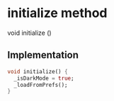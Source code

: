 


# initialize method








void initialize
()








## Implementation

```dart
void initialize() {
  _isDarkMode = true;
  _loadFromPrefs();
}
```







